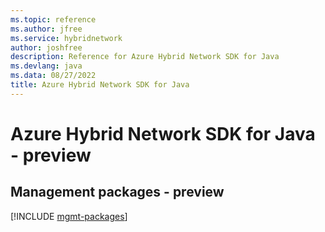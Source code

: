 ```yaml
---
ms.topic: reference
ms.author: jfree
ms.service: hybridnetwork
author: joshfree
description: Reference for Azure Hybrid Network SDK for Java
ms.devlang: java
ms.data: 08/27/2022
title: Azure Hybrid Network SDK for Java
---
```

# Azure Hybrid Network SDK for Java - preview

## Management packages - preview
[!INCLUDE [mgmt-packages](hybrid-network-mgmt-index.md)]